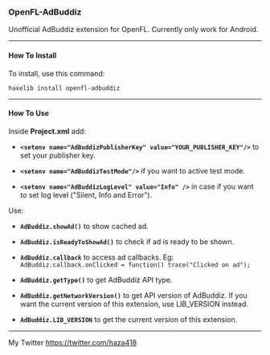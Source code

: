### OpenFL-AdBuddiz

Unofficial AdBuddiz extension for OpenFL. Currently only work for Android.

________________________________________________________

#### How To Install

To install, use this command:

`haxelib install openfl-adbuddiz`
________________________________________________________

#### How To Use

Inside **Project.xml** add:

- **`<setenv name="AdBuddizPublisherKey" value="YOUR_PUBLISHER_KEY"/>`** to set your publisher key.

- **`<setenv name="AdBuddizTestMode"/>`** if you want to active test mode.

- **`<setenv name="AdBuddizLogLevel" value="Info" />`** in case if you want to set log level ("Silent, Info and Error").

Use:

- **`AdBuddiz.showAd()`** to show cached ad.

- **`AdBuddiz.isReadyToShowAd()`** to check if ad is ready to be shown.

- **`AdBuddiz.callback`** to access ad callbacks. Eg: `AdBuddiz.callback.onClicked = function() trace("Clicked on ad");`

- **`AdBuddiz.getType()`** to get AdBuddiz API type.

- **`AdBuddiz.getNetworkVersion()`** to get API version of AdBuddiz. If you want the current version of this extension, use LIB_VERSION instead.

- **`AdBuddiz.LIB_VERSION`** to get the current version of this extension.

________________________________________________________


My Twitter https://twitter.com/haza418
	
